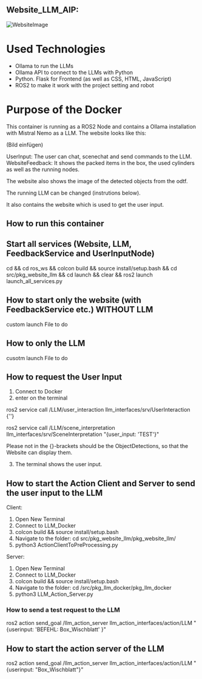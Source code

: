 ## Website_LLM_AIP: 

![WebsiteImage](https://github.com/user-attachments/assets/ecaf8e81-4b81-49e9-b7fc-9b127d4f71dd)


# Used Technologies

- Ollama to run the LLMs
- Ollama API to connect to the LLMs with Python
- Python. Flask for Frontend (as well as CSS, HTML, JavaScript)
- ROS2 to make it work with the project setting and robot
  
# Purpose of the Docker

This container is running as a ROS2 Node and contains a Ollama installation with Mistral Nemo as a LLM.
The website looks like this:

(Bild einfügen)

UserInput: The user can chat, scenechat and send commands to the LLM.
WebsiteFeedback: It shows the packed items in the box, the used cylinders as well as the running nodes.

The website also shows the image of the detected objects from the odtf.

The running LLM can be changed (instrutions below).

It also contains the website which is used to get the user input.


## How to run this container

## Start all services (Website, LLM, FeedbackService and UserInputNode)

cd && cd ros_ws && colcon build && source install/setup.bash && cd src/pkg_website_llm && cd launch && clear && ros2 launch launch_all_services.py


## How to start only the website (with FeedbackService etc.) WITHOUT LLM

custom launch File to do

## How to only the LLM

cusotm launch File to do


## How to request the User Input

1. Connect to Docker
2. enter on the terminal
   
ros2 service call /LLM/user_interaction llm_interfaces/srv/UserInteraction {''}

ros2 service call /LLM/scene_interpretation llm_interfaces/srv/SceneInterpretation "{user_input: 'TEST'}"


Please not in the {}-brackets should be the ObjectDetections, so that the Website can display them.

3. The terminal shows the user input.



## How to start the Action Client and Server to send the user input to the LLM

Client:
1. Open New Terminal
2. Connect to LLM_Docker
3. colcon build && source install/setup.bash
4. Navigate to the folder: cd src/pkg_website_llm/pkg_website_llm/
5. python3 ActionClientToPreProcessing.py 

Server:
1. Open New Terminal
2. Connect to LLM_Docker
3. colcon build && source install/setup.bash
4. Navigate to the folder: cd /src/pkg_llm_docker/pkg_llm_docker
5. python3 LLM_Action_Server.py 

### How to send a test request to the LLM
ros2 action send_goal /llm_action_server llm_action_interfaces/action/LLM "{userinput: 'BEFEHL: Box_Wischblatt' }"


## How to start the action server of the LLM

ros2 action send_goal /llm_action_server llm_action_interfaces/action/LLM "{userinput: "Box_Wischblatt"}"
